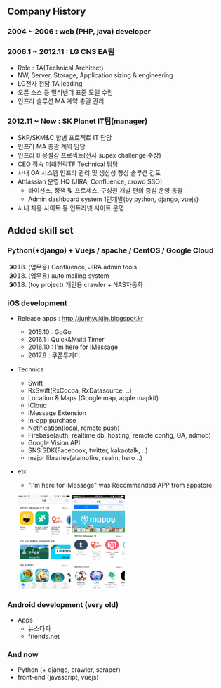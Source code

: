 ## Company History

### 2004 ~ 2006 : web (PHP, java) developer
### 2006.1 ~ 2012.11 : LG CNS EA팀
 + Role : TA(Technical Architect)
 + NW, Server, Storage, Application sizing & engineering
 + LG전자 전담 TA leading
 + 오픈 소스 등 멀티벤더 표준 모델 수립
 + 인프라 솔루션 MA 계약 총괄 관리
### 2012.11 ~ Now : SK Planet IT팀(manager)
 + SKP/SKM&C 합병 프로젝트 IT 담당
 + 인프라 MA 총괄 계약 담당
 + 인프라 비용절감 프로젝트(전사 supex challenge 수상) 
 + CEO 직속 미래전략TF Technical 담당
 + 사내 OA 시스템 인프라 관리 및 생산성 향상 솔루션 검토
 + Attlassian 운영 HQ (JIRA, Confluence, crowd SSO)
   + 라이선스, 정책 및 프로세스, 구성원 개발 편의 중심 운영 총괄
   + Admin dashboard system 1인개발(by python, django, vuejs)
 + 사내 채용 사이트 등 인트라넷 사이트 운영


## Added skill set

### Python(+django) + Vuejs / apache / CentOS / Google Cloud
 + 2018. (업무용) Confluence, JIRA admin tools
 + 2018. (업무용) auto mailing system
 + 2018. (toy project) 개인용 crawler + NAS자동화
 
### iOS development
 + Release apps : http://junhyukjin.blogspot.kr
    + 2015.10 : GoGo
    + 2016.1 : Quick&Multi Timer
    + 2016.10 : I'm here for iMessage
    + 2017.8 : 쿠폰투게더
  + Technics
    + Swift 
    + RxSwift(RxCocoa, RxDatasource, ..)
    + Location & Maps (Google map, apple mapkit)
    + iCloud
    + iMessage Extension
    + In-app purchase
    + Notification(local, remote push)
    + Firebase(auth, realtime db, hosting, remote config, GA, admob)
    + Google Vision API
    + SNS SDK(Facebook, twitter, kakaotalk, ..)
    + major libraries(alamofire, realm, hero ..)
  + etc
    + "I'm here for iMessage" was Recommended APP from appstore
    
    <img width="25%" height="25%" src="https://github.com/jjhok/Portfolio/blob/master/IMG_1656.PNG"></img>
    <img width="25%" height="25%" src="https://github.com/jjhok/Portfolio/blob/master/IMG_1654.PNG"></img>

### Android development (very old)
  + Apps
    + 뉴스타파
    + friends.net

### And now
  + Python (+ django, crawler, scraper)
  + front-end (javascript, vuejs)
  
